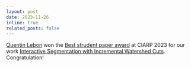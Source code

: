 ```yaml
---
layout: post
date: 2023-11-26
inline: true
related_posts: false
---
```


[Quentin Lebon](https://lebonq.github.io/portfolio/) won the [Best strudent paper award](https://ciarp2023.isec.pt/index.php/awards/) at CIARP 2023 for our work [Interactive Segmentation with Incremental Watershed Cuts](https://doi.org/10.1007/978-3-031-49018-7_14). Congratulation!

